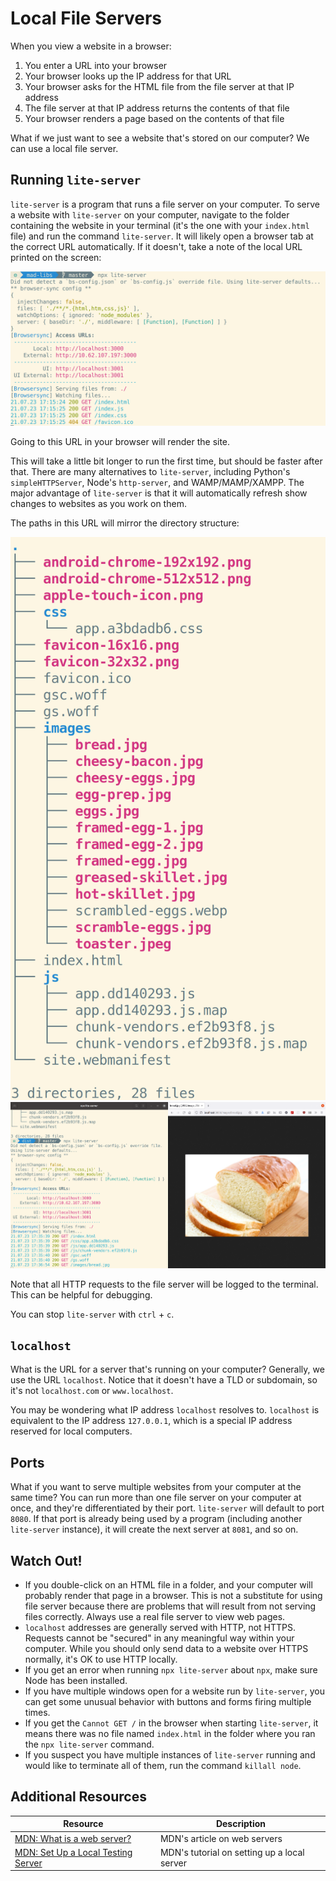 # Local File Servers

When you view a website in a browser:

1. You enter a URL into your browser
2. Your browser looks up the IP address for that URL
3. Your browser asks for the HTML file from the file server at that IP address
4. The file server at that IP address returns the contents of that file
5. Your browser renders a page based on the contents of that file

What if we just want to see a website that's stored on our computer? We can use a local file server.

## Running `lite-server`

`lite-server` is a program that runs a file server on your computer. To serve a website with `lite-server` on your computer, navigate to the folder containing the website in your terminal (it's the one with your `index.html` file) and run the command `lite-server`. It will likely open a browser tab at the correct URL automatically. If it doesn't, take a note of the local URL printed on the screen:

![Serving a local file system with lite-server](assets/local-server.png)

Going to this URL in your browser will render the site.

This will take a little bit longer to run the first time, but should be faster after that. There are many alternatives to `lite-server`, including Python's `simpleHTTPServer`, Node's `http-server`, and WAMP/MAMP/XAMPP. The major advantage of `lite-server` is that it will automatically refresh show changes to websites as you work on them.

The paths in this URL will mirror the directory structure:

![Directory structure](assets/local-server-2.png)
![Browser requests a file at a path](assets/local-server-3.png)

Note that all HTTP requests to the file server will be logged to the terminal. This can be helpful for debugging.

You can stop `lite-server` with `ctrl` + `c`.

## `localhost`

What is the URL for a server that's running on your computer? Generally, we use the URL `localhost`. Notice that it doesn't have a TLD or subdomain, so it's not `localhost.com` or `www.localhost`.

You may be wondering what IP address `localhost` resolves to. `localhost` is equivalent to the IP address `127.0.0.1`, which is a special IP address reserved for local computers.

## Ports

What if you want to serve multiple websites from your computer at the same time? You can run more than one file server on your computer at once, and they're differentiated by their port. `lite-server` will default to port `8080`. If that port is already being used by a program (including another `lite-server` instance), it will create the next server at `8081`, and so on.

## Watch Out!

* If you double-click on an HTML file in a folder, and your computer will probably render that page in a browser. This is not a substitute for using file server because there are problems that will result from not serving files correctly. Always use a real file server to view web pages.
* `localhost` addresses are generally served with HTTP, not HTTPS. Requests cannot be "secured" in any meaningful way within your computer. While you should only send data to a website over HTTPS normally, it's OK to use HTTP locally.
* If you get an error when running `npx lite-server` about `npx`, make sure Node has been installed.
* If you have multiple windows open for a website run by `lite-server`, you can get some unusual behavior with buttons and forms firing multiple times.
* If you get the `Cannot GET /` in the browser when starting `lite-server`, it means there was no file named `index.html` in the folder where you ran the `npx lite-server` command.
* If you suspect you have multiple instances of `lite-server` running and would like to terminate all of them, run the command `killall node`.

## Additional Resources

| Resource | Description |
| --- | --- |
| [MDN: What is a web server?](https://developer.mozilla.org/en-US/docs/Learn/Common_questions/What_is_a_web_server) | MDN's article on web servers |
| [MDN: Set Up a Local Testing Server](https://developer.mozilla.org/en-US/docs/Learn/Common_questions/set_up_a_local_testing_server) | MDN's tutorial on setting up a local server |
